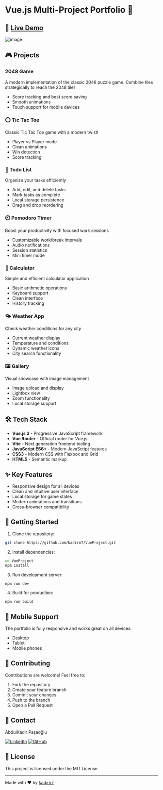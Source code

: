 # Vue.js Multi-Project Portfolio 🚀
## 🚀 [Live Demo](https://kadirn7.github.io/VueProject/)
![image](https://github.com/user-attachments/assets/ab3c3404-0eed-4c7e-aa47-655d37ff9048)



## 🎮 Projects

### 2048 Game
A modern implementation of the classic 2048 puzzle game. Combine tiles strategically to reach the 2048 tile!
- Score tracking and best score saving
- Smooth animations
- Touch support for mobile devices

### ⭕ Tic Tac Toe
Classic Tic Tac Toe game with a modern twist!
- Player vs Player mode
- Clean animations
- Win detection
- Score tracking

### 📝 Todo List
Organize your tasks efficiently
- Add, edit, and delete tasks
- Mark tasks as complete
- Local storage persistence
- Drag and drop reordering

### ⏲️ Pomodoro Timer
Boost your productivity with focused work sessions
- Customizable work/break intervals
- Audio notifications
- Session statistics
- Mini timer mode

### 🧮 Calculator
Simple and efficient calculator application
- Basic arithmetic operations
- Keyboard support
- Clean interface
- History tracking

### 🌤️ Weather App
Check weather conditions for any city
- Current weather display
- Temperature and conditions
- Dynamic weather icons
- City search functionality

### 🖼️ Gallery
Visual showcase with image management
- Image upload and display
- Lightbox view
- Zoom functionality
- Local storage support

## 🛠️ Tech Stack

- **Vue.js 3** - Progressive JavaScript framework
- **Vue Router** - Official router for Vue.js
- **Vite** - Next generation frontend tooling
- **JavaScript ES6+** - Modern JavaScript features
- **CSS3** - Modern CSS with Flexbox and Grid
- **HTML5** - Semantic markup

## ✨ Key Features

- Responsive design for all devices
- Clean and intuitive user interface
- Local storage for game states
- Modern animations and transitions
- Cross-browser compatibility

## 🚀 Getting Started

1. Clone the repository:
```bash
git clone https://github.com/kadirn7/VueProject.git
```

2. Install dependencies:
```bash
cd VueProject
npm install
```

3. Run development server:
```bash
npm run dev
```

4. Build for production:
```bash
npm run build
```

## 📱 Mobile Support

The portfolio is fully responsive and works great on all devices:
- Desktop
- Tablet
- Mobile phones

## 🤝 Contributing

Contributions are welcome! Feel free to:
1. Fork the repository
2. Create your feature branch
3. Commit your changes
4. Push to the branch
5. Open a Pull Request

## 📧 Contact

AbdulKadir Paşaoğlu

[![LinkedIn](https://img.shields.io/badge/LinkedIn-%230077B5.svg?logo=linkedin&logoColor=white)](https://www.linkedin.com/in/kadir-pasaoglu/)
[![GitHub](https://img.shields.io/badge/GitHub-%23121011.svg?logo=github&logoColor=white)](https://github.com/kadirn7)

## 📝 License

This project is licensed under the MIT License.

---
Made with ❤️ by [kadirn7](https://github.com/kadirn7)
